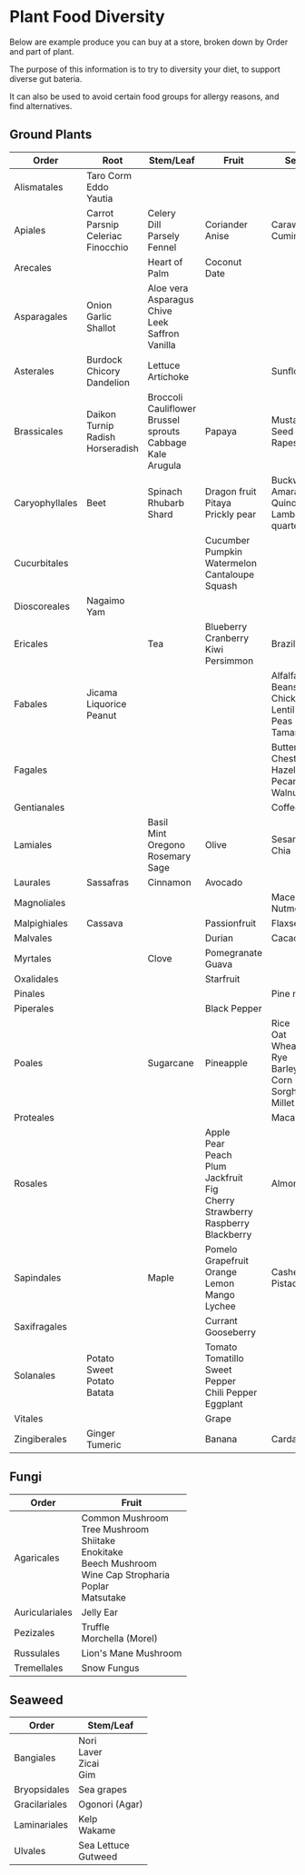 # Plant Food Diversity

Below are example produce you can buy at a store, broken down by Order and part of plant.

The purpose of this information is to try to diversity your diet, to support diverse gut bateria.

It can also be used to avoid certain food groups for allergy reasons, and find alternatives.

## Ground Plants

| Order        | Root  | Stem/Leaf| Fruit      | Seed    |
|--------------|-------|----------|------------|---------|
|Alismatales   |Taro Corm<br>Eddo<br>Yautia| | |         |
|Apiales       |Carrot<br>Parsnip<br>Celeriac<br>Finocchio|Celery<br>Dill<br>Parsely<br>Fennel|Coriander<br>Anise|Caraway<br>Cumin|
|Arecales      |       |Heart of Palm|Coconut<br>Date|         |
|Asparagales   |Onion<br>Garlic<br>Shallot|Aloe vera<br>Asparagus<br>Chive<br>Leek<br>Saffron<br>Vanilla| | |
|Asterales     |Burdock<br>Chicory<br>Dandelion|Lettuce<br>Artichoke|  |Sunflower|
|Brassicales   |Daikon<br>Turnip<br>Radish<br>Horseradish|Broccoli<br>Cauliflower<br>Brussel sprouts<br>Cabbage<br>Kale<br>Arugula|Papaya|Mustard Seed<br>Rapeseed|
|Caryophyllales|Beet   |Spinach<br>Rhubarb<br>Shard|Dragon fruit<br>Pitaya<br>Prickly pear|Buckwheat<br>Amaranth<br>Quinoa<br>Lambs quarters|
|Cucurbitales  | | |Cucumber<br>Pumpkin<br>Watermelon<br>Cantaloupe<br>Squash|   |
|Dioscoreales  |Nagaimo<br>Yam|          |            |         |
|Ericales      |       |Tea       |Blueberry<br>Cranberry<br>Kiwi<br>Persimmon|Brazil Nut|
|Fabales       |Jicama<br>Liquorice<br>Peanut| | |Alfalfa<br>Beans<br>Chickpea<br>Lentil<br>Peas<br>Tamarind|
|Fagales       | | | |Butternut<br>Chestnut<br>Hazelnut<br>Pecan<br>Walnut|
|Gentianales   |       |          |            |Coffee   |
|Lamiales      |       |Basil<br>Mint<br>Oregono<br>Rosemary<br>Sage|Olive|Sesame<br>Chia|
|Laurales      |Sassafras|Cinnamon|Avocado     |         |
|Magnoliales   |       |          |            |Mace<br>Nutmeg|
|Malpighiales  |Cassava|          |Passionfruit|Flaxseed |
|Malvales      |       |          |Durian      |Cacao    |
|Myrtales      |       |Clove     |Pomegranate<br>Guava| |
|Oxalidales    |       |          |Starfruit   |         |
|Pinales       |       |          |            |Pine nut |
|Piperales     |       |          |Black Pepper|         |
|Poales        |       |Sugarcane |Pineapple   |Rice<br>Oat<br>Wheat<br>Rye<br>Barley<br>Corn<br>Sorghum<br>Millet|
|Proteales     |       |          |            |Macadamia|
|Rosales       |       |          |Apple<br>Pear<br>Peach<br>Plum<br>Jackfruit<br>Fig<br>Cherry<br>Strawberry<br>Raspberry<br>Blackberry|Almond|
|Sapindales    |       |Maple     |Pomelo<br>Grapefruit<br>Orange<br>Lemon<br>Mango<br>Lychee|Cashew<br>Pistachio|
|Saxifragales  |       |          |Currant<br>Gooseberry|         |
|Solanales     |Potato<br>Sweet Potato<br>Batata| |Tomato<br>Tomatillo<br>Sweet Pepper<br>Chili Pepper<br>Eggplant| |
|Vitales       |       |          |Grape       |         |
|Zingiberales  |Ginger<br>Tumeric| |Banana     |Cardamom |

## Fungi

| Order     |Fruit   |
|-----------|--------|
|Agaricales |Common Mushroom<br>Tree Mushroom<br>Shiitake<br>Enokitake<br>Beech Mushroom<br>Wine Cap Stropharia<br>Poplar<br>Matsutake|
|Auriculariales|Jelly Ear|
|Pezizales  |Truffle<br>Morchella (Morel)|
|Russulales |Lion's Mane Mushroom|
|Tremellales|Snow Fungus|

## Seaweed

| Order        | Stem/Leaf|
|--------------|----------|
|Bangiales     |Nori<br>Laver<br>Zicai<br>Gim|
|Bryopsidales  |Sea grapes|
|Gracilariales |Ogonori (Agar)|
|Laminariales  |Kelp<br>Wakame|
|Ulvales       |Sea Lettuce<br>Gutweed|
